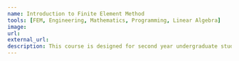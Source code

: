 ```yaml
---
name: Introduction to Finite Element Method
tools: [FEM, Engineering, Mathematics, Programming, Linear Algebra]
image:
url:
external_url:
description: This course is designed for second year undergraduate students. It is a self contained course, and there is no prerequisit for this course.
---
```

